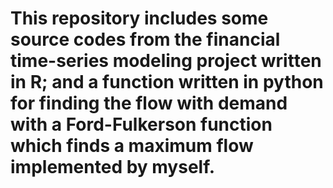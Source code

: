 # This repository includes some source codes from the financial time-series modeling project written in R; and a function written in python for finding the flow with demand with a Ford-Fulkerson function which finds a maximum flow implemented by myself.

